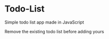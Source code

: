 # Todo-List
Simple todo list app made in JavaScript

Remove the existing todo list before adding yours
